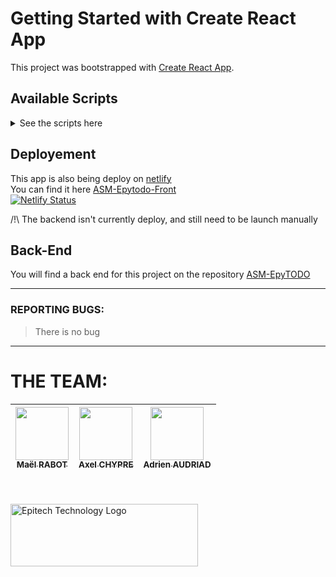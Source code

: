 # Getting Started with Create React App

This project was bootstrapped with [Create React App](https://github.com/facebook/create-react-app).

## Available Scripts
<details>
<summary>See the scripts here</summary>
<br/>
In the project directory, you can run:

### `npm install`
Install the dependencies needed by the project


### `npm start`

Runs the app in the development mode.\
Open [http://localhost:3000](http://localhost:3000) to view it in your browser.

The page will reload when you make changes.\
You may also see any lint errors in the console.

### `npm test`

Launches the test runner in the interactive watch mode.\
See the section about [running tests](https://facebook.github.io/create-react-app/docs/running-tests) for more information.

### `npm run build`

Builds the app for production to the `build` folder.\
It correctly bundles React in production mode and optimizes the build for the best performance.

The build is minified and the filenames include the hashes.\
Your app is ready to be deployed!

See the section about [deployment](https://facebook.github.io/create-react-app/docs/deployment) for more information.

### `npm run eject`

**Note: this is a one-way operation. Once you `eject`, you can't go back!**

If you aren't satisfied with the build tool and configuration choices, you can `eject` at any time. This command will remove the single build dependency from your project.

Instead, it will copy all the configuration files and the transitive dependencies (webpack, Babel, ESLint, etc) right into your project so you have full control over them. All of the commands except `eject` will still work, but they will point to the copied scripts so you can tweak them. At this point you're on your own.

You don't have to ever use `eject`. The curated feature set is suitable for small and middle deployments, and you shouldn't feel obligated to use this feature. However we understand that this tool wouldn't be useful if you couldn't customize it when you are ready for it.

</details>

## Deployement

This app is also being deploy on [netlify](https://www.netlify.com/)<br/>
You can find it here [ASM-Epytodo-Front](https://asm-epytodo-front.netlify.app/)<br/>
[![Netlify Status](https://api.netlify.com/api/v1/badges/e33d54b4-468b-4674-a31f-8a1c320d0290/deploy-status)](https://app.netlify.com/sites/asm-epytodo-front/deploys)

/!\ The backend isn't currently deploy, and still need to be launch manually

## Back-End

You will find a back end for this project on the repository [ASM-EpyTODO](https://github.com/ASM-Studios/ASM-EpyTODO)


---
### REPORTING BUGS:
> There is no bug


---

# THE TEAM:

| [<img src="https://github.com/Mael-RABOT.png?size=85" width=85><br><sub>Maël RABOT</sub>](https://github.com/Mael-RABOT) | [<img src="https://github.com/Cadavre-chan.png?size=85" width=85><br><sub>Axel CHYPRE</sub>](https://github.com/Cadavre-chan) | [<img src="https://github.com/Popochounet.png?size=85" width=85><br><sub>Adrien AUDRIAD</sub>](https://github.com/Popochounet) |
|:---:|:---:|:--------------------------------------------------------------------------------------------------------------------------:|

<br/><br/>
<img src="https://newsroom.ionis-group.com/wp-content/uploads/2021/10/EPITECH-TECHNOLOGY-QUADRI-2021.png" alt="Epitech Technology Logo" title="Epitech Technology Logo" width=300 height=100>

